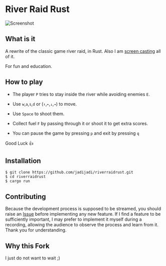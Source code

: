 # River Raid Rust

![Screenshot](/images/Screenshot.png)

## What is it

A rewrite of the classic game river raid, in Rust.
Also I am [screen casting](https://youtube.com/playlist?list=PLFOYXCPEqdNXWsdP8orNI65uvmIwNxLbz&si=3YTF_XHaivJYfJfc) all of it. 

For fun and education.

## How to play

- The player `P` tries to stay inside the river while avoiding enemies `E`.
- Use `w`,`a`,`s`,`d` or (`↑`,`←`,`↓`,`→`) to move.
- Use `Space` to shoot them.
- Collect fuel `F` by passing through it or shoot it to get extra scores.

- You can pause the game by pressing `p` and exit by pressing `q`

Good Luck :thumbsup:


## Installation

```
$ git clone https://github.com/jadijadi/riverraidrust.git
$ cd riverraidrust
$ cargo run
```

## Contributing

Because the development process is supposed to be streamed, you should raise an [Issue](https://github.com/jadijadi/riverraidrust/issues) before implementing any new feature.
If I find a feature to be sufficiently important, I may prefer to implement it myself during a recording, allowing the audience to observe the process and learn from it.
Thank you for understanding.

## Why this Fork

I just do not want to wait ;)
